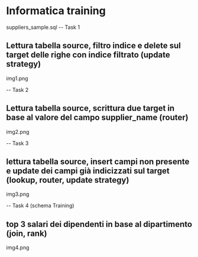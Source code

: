 # Informatica training

suppliers_sample.sql
-- Task 1

	
## Lettura tabella source, filtro indice e delete sul target delle righe con indice filtrato (update strategy)
img1.png


-- Task 2

	
## Lettura tabella source, scrittura due target in base al valore del campo supplier_name (router)
img2.png


-- Task 3 

	
## lettura tabella source, insert campi non presente e update dei campi già indicizzati sul target (lookup, router, update strategy)
img3.png



-- Task 4 (schema Training)


## top 3 salari dei dipendenti in base al dipartimento (join, rank)
img4.png
